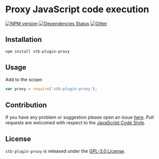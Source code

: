 Proxy JavaScript code execution
===============================

[![NPM version](https://img.shields.io/npm/v/stb-plugin-proxy.svg?style=flat-square)](https://www.npmjs.com/package/stb-plugin-proxy)
[![Dependencies Status](https://img.shields.io/david/stbsdk/plugin-proxy.svg?style=flat-square)](https://david-dm.org/stbsdk/plugin-proxy)
[![Gitter](https://img.shields.io/badge/gitter-join%20chat-blue.svg?style=flat-square)](https://gitter.im/DarkPark/stbsdk)


## Installation ##

```bash
npm install stb-plugin-proxy
```


## Usage ##

Add to the scope:

```js
var proxy = require('stb-plugin-proxy');
```


## Contribution ##

If you have any problem or suggestion please open an issue [here](https://github.com/stbsdk/plugin-proxy/issues).
Pull requests are welcomed with respect to the [JavaScript Code Style](https://github.com/DarkPark/jscs).


## License ##

`stb-plugin-proxy` is released under the [GPL-3.0 License](http://opensource.org/licenses/GPL-3.0).
